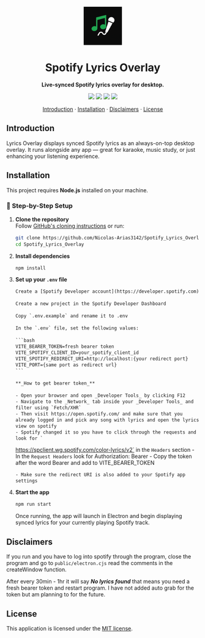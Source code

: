 <p align="center">
  <img src="./src/assets/icon.png" width="100" alt="Lyrics Overlay logo" />
</p>

<h1 align="center">Spotify Lyrics Overlay</h1>
<p align="center"><strong>Live-synced Spotify lyrics overlay for desktop.</strong></p>

<p align="center">
  <img src="https://img.shields.io/badge/status-beta-yellow" />
  <img src="https://img.shields.io/badge/license-MIT-green" />
  <img src="https://img.shields.io/badge/electron-%5E28.0.0-blue" />
  <img src="https://img.shields.io/badge/react-%5E18.0.0-blue" />
</p>

<p align="center">
  <a href="#introduction">Introduction</a> · 
  <a href="#installation">Installation</a> · 
  <a href="#disclaimers">Disclaimers</a> · 
  <a href="#license">License</a> 
</p>

## Introduction

Lyrics Overlay displays synced Spotify lyrics as an always-on-top desktop overlay. It runs alongside any app — great for karaoke, music study, or just enhancing your listening experience.

## Installation

This project requires **Node.js** installed on your machine.

### 🧩 Step-by-Step Setup

1.  **Clone the repository**  
    Follow [GitHub's cloning instructions](https://docs.github.com/en/repositories/creating-and-managing-repositories/cloning-a-repository) or run:
    ```bash
    git clone https://github.com/Nicolas-Arias3142/Spotify_Lyrics_Overlay.git
    cd Spotify_Lyrics_Overlay
    ```
2.  **Install dependencies**
    ```bash
    npm install
    ```
3.  **Set up your `.env` file**

        Create a [Spotify Developer account](https://developer.spotify.com)

        Create a new project in the Spotify Developer Dashboard

        Copy `.env.example` and rename it to .env

        In the `.env` file, set the following values:

        ```bash
        VITE_BEARER_TOKEN=fresh bearer token
        VITE_SPOTIFY_CLIENT_ID=your_spotify_client_id
        VITE_SPOTIFY_REDIRECT_URI=http://localhost:{your redirect port}
        VITE_PORT={same port as redirect url}
        ```

        **_How to get bearer token_**

        - Open your browser and open _Developer Tools_ by clicking F12
        - Navigate to the _Network_ tab inside your _Developer Tools_ and filter using `Fetch/XHR`
        - Then visit https://open.spotify.com/ and make sure that you already logged in and pick any song with lyrics and open the lyrics view on spotify
        - Spotify changed it so you have to click through the requests and look for `

    https://spclient.wg.spotify.com/color-lyrics/v2` in the `Headers` section - In the `Request Headers` look for Authorization: Bearer - Copy the token after the word Bearer and add to VITE_BEARER_TOKEN

        - Make sure the redirect URI is also added to your Spotify app settings

4.  **Start the app**
    ```bash
    npm run start
    ```
    Once running, the app will launch in Electron and begin displaying synced lyrics for your currently playing Spotify track.

## Disclaimers

If you run and you have to log into spotify through the program, close the program and go to `public/electron.cjs` read the comments in the createWindow function.

After every 30min - 1hr it will say **_*No lyrics found*_** that means you need a fresh bearer token and restart program. I have not added auto grab for the token but am planning to for the future.

## License

This application is licensed under the [MIT license](https://github.com/Nicolas-Arias3142/Spotify_Lyrics_Overlay/blob/main/LICENSE).
